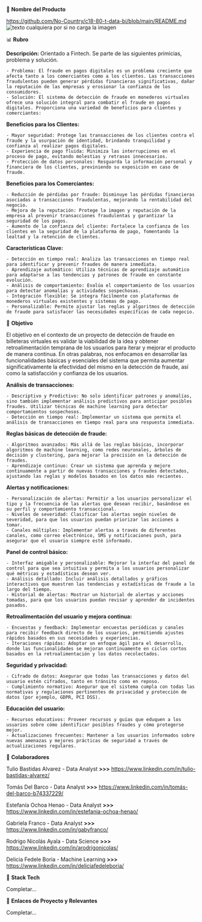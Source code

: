 💎 **Nombre del Producto**

https://github.com/No-Country/c18-80-t-data-bi/blob/main/README.md
![texto cualquiera por si no carga la imagen](https://github.com/No-Country/c18-80-t-data-bi/blob/main/WS.png)


📊 **Rubro**


**Descripción:** Orientado a Fintech. Se parte de las siguientes primicias, problema y solución.

    - Problema: El fraude en pagos digitales es un problema creciente que afecta tanto a los comerciantes como a los clientes. Las transacciones fraudulentas pueden generar pérdidas financieras significativas, dañar la reputación de las empresas y erosionar la confianza de los consumidores.
    - Solución: El sistema de detección de fraude en monederos virtuales ofrece una solución integral para combatir el fraude en pagos digitales. Proporciona una variedad de beneficios para clientes y comerciantes:


**Beneficios para los Clientes:**

    - Mayor seguridad: Protege las transacciones de los clientes contra el fraude y la usurpación de identidad, brindando tranquilidad y confianza al realizar pagos digitales.
    - Experiencia de pago fluida: Minimiza las interrupciones en el proceso de pago, evitando molestias y retrasos innecesarios.
    - Protección de datos personales: Resguarda la información personal y financiera de los clientes, previniendo su exposición en caso de fraude.

**Beneficios para los Comerciantes:**

    - Reducción de pérdidas por fraude: Disminuye las pérdidas financieras asociadas a transacciones fraudulentas, mejorando la rentabilidad del negocio.
    - Mejora de la reputación: Protege la imagen y reputación de la empresa al prevenir transacciones fraudulentas y garantizar la seguridad de los pagos.
    - Aumento de la confianza del cliente: Fortalece la confianza de los clientes en la seguridad de la plataforma de pago, fomentando la lealtad y la retención de clientes.

**Características Clave:**

    - Detección en tiempo real: Analiza las transacciones en tiempo real para identificar y prevenir fraudes de manera inmediata.
    - Aprendizaje automático: Utiliza técnicas de aprendizaje automático para adaptarse a las tendencias y patrones de fraude en constante evolución.
    - Análisis de comportamiento: Evalúa el comportamiento de los usuarios para detectar anomalías y actividades sospechosas.
    - Integración flexible: Se integra fácilmente con plataformas de monederos virtuales existentes y sistemas de pago.
    - Personalizable: Permite ajustar las reglas y algoritmos de detección de fraude para satisfacer las necesidades específicas de cada negocio.


🎯 **Objetivo**


El objetivo en el contexto de un proyecto de detección de fraude en billeteras virtuales es validar la viabilidad de la idea y obtener retroalimentación temprana de los usuarios para iterar y mejorar el producto de manera continua. En otras palabras, nos enfocamos en desarrollar las funcionalidades básicas y esenciales del sistema que permita aumentar significativamente la efectividad del mismo en la detección de fraude, así como la satisfacción y confianza de los usuarios.

**Análisis de transacciones:**

    - Descriptivo y Predictivo: No solo identificar patrones y anomalías, sino también implementar análisis predictivos para anticipar posibles fraudes. Utilizar técnicas de machine learning para detectar comportamientos sospechosos.
    - Detección en tiempo real: Implementar un sistema que permita el análisis de transacciones en tiempo real para una respuesta inmediata.
    
**Reglas básicas de detección de fraude:**

    - Algoritmos avanzados: Más allá de las reglas básicas, incorporar algoritmos de machine learning, como redes neuronales, árboles de decisión y clustering, para mejorar la precisión en la detección de fraudes.
    - Aprendizaje continuo: Crear un sistema que aprenda y mejore continuamente a partir de nuevas transacciones y fraudes detectados, ajustando las reglas y modelos basados en los datos más recientes.
    
**Alertas y notificaciones:**

    - Personalización de alertas: Permitir a los usuarios personalizar el tipo y la frecuencia de las alertas que desean recibir, basándose en su perfil y comportamiento transaccional.
    - Niveles de severidad: Clasificar las alertas según niveles de severidad, para que los usuarios puedan priorizar las acciones a tomar.
    - Canales múltiples: Implementar alertas a través de diferentes canales, como correo electrónico, SMS y notificaciones push, para asegurar que el usuario siempre esté informado.
    
**Panel de control básico:**

    - Interfaz amigable y personalizable: Mejorar la interfaz del panel de control para que sea intuitiva y permita a los usuarios personalizar qué métricas y estadísticas desean ver.
    - Análisis detallado: Incluir análisis detallados y gráficos interactivos que muestren las tendencias y estadísticas de fraude a lo largo del tiempo.
    - Historial de alertas: Mostrar un historial de alertas y acciones tomadas, para que los usuarios puedan revisar y aprender de incidentes pasados.
    
**Retroalimentación del usuario y mejora continua:**

    - Encuestas y feedback: Implementar encuestas periódicas y canales para recibir feedback directo de los usuarios, permitiendo ajustes rápidos basados en sus necesidades y experiencias.
    - Iteraciones rápidas: Adoptar un enfoque ágil para el desarrollo, donde las funcionalidades se mejoran continuamente en ciclos cortos basados en la retroalimentación y los datos recolectados.
    
**Seguridad y privacidad:**

    - Cifrado de datos: Asegurar que todas las transacciones y datos del usuario estén cifrados, tanto en tránsito como en reposo.
    - Cumplimiento normativo: Asegurar que el sistema cumpla con todas las normativas y regulaciones pertinentes de privacidad y protección de datos (por ejemplo, GDPR, PCI DSS).
    
**Educación del usuario:**
  
    - Recursos educativos: Proveer recursos y guías que eduquen a los usuarios sobre cómo identificar posibles fraudes y cómo protegerse mejor.
    - Actualizaciones frecuentes: Mantener a los usuarios informados sobre nuevas amenazas y mejores prácticas de seguridad a través de actualizaciones regulares.


🧩 **Colaboradores**


Tulio Bastidas Alvarez - Data Analyst **>>>** https://www.linkedin.com/in/tulio-bastidas-alvarez/

Tomás Del Barco - Data Analyst **>>>**  https://www.linkedin.com/in/tomás-del-barco-b74337229/

Estefanía Ochoa Henao - Data Analyst **>>>** https://www.linkedin.com/in/estefania-ochoa-henao/

Gabriela Franco - Data Analyst **>>>** https://www.linkedin.com/in/gabyfranco/

Rodrigo Nicolás Ayala - Data Science **>>>** https://www.linkedin.com/in/arodrigonicolas/

Delicia Fedele Boria - Machine Learning **>>>** https://www.linkedin.com/in/deliciafedeleboria/


🤖 **Stack Tech**

Completar...


🔗 **Enlaces de Proyecto y Relevantes**

Completar...
